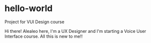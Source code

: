 # hello-world
Project for VUI Design course

Hi there!
Alealeo here, I'm a UX Designer and I'm starting a Voice User Interface course. All this is new to me!!
